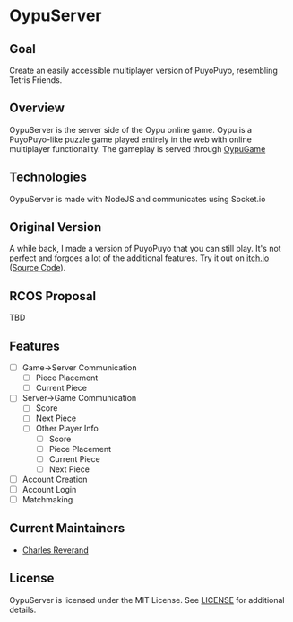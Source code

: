 # OypuServer

## Goal
Create an easily accessible multiplayer version of PuyoPuyo, resembling Tetris Friends.

## Overview
OypuServer is the server side of the Oypu online game. Oypu is a PuyoPuyo-like puzzle game played entirely in the web with online multiplayer functionality. The gameplay is served through [OypuGame](https://www.github.com/taliyos/oypugame)

## Technologies
OypuServer is made with NodeJS and communicates using Socket.io

## Original Version
A while back, I made a version of PuyoPuyo that you can still play. It's not perfect and forgoes a lot of the additional features. Try it out on [itch.io](https://taliyos.itch.io/puyojs) ([Source Code](https://www.github.com/taliyos/puyojs)).

## RCOS Proposal
TBD

## Features
 - [ ] Game->Server Communication
   - [ ] Piece Placement
   - [ ] Current Piece
 - [ ] Server->Game Communication
   - [ ] Score
   - [ ] Next Piece
   - [ ] Other Player Info
     - [ ] Score
     - [ ] Piece Placement
     - [ ] Current Piece
     - [ ] Next Piece
 - [ ] Account Creation
 - [ ] Account Login
 - [ ] Matchmaking

## Current Maintainers
- [Charles Reverand](https://www.github.com/taliyos)

## License
OypuServer is licensed under the MIT License. See [LICENSE](LICENSE) for additional details.